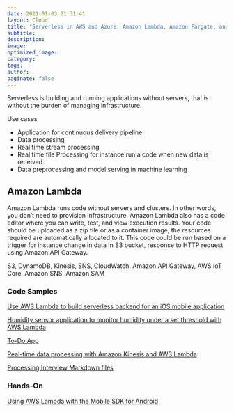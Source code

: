 ```yaml
---
date: 2021-01-03 21:31:41
layout: Cloud
title: "Serverless in AWS and Azure: Amazon Lambda, Amazon Fargate, and Azure Function"
subtitle:
description:
image:
optimized_image:
category:
tags:
author:
paginate: false
---
```


Serverless is building and running applications without servers, that is without the burden of managing infrastructure.

Use cases 
* Application for continuous delivery pipeline
* Data  processing 
* Real time stream processing 
* Real time file Processing  for instance run a code when new data is received 
* Data preprocessing and model serving in machine learning 

## Amazon Lambda

Amazon Lambda runs code without servers and clusters. In other words, you don’t need to provision infrastructure. Amazon Lambda also has a code editor where you can write, test, and view execution results. Your code should be uploaded as a zip file or as a container image, the resources required are automatically allocated to it. This code could be run based on a trigger for instance change in data in S3 bucket, response to HTTP request using Amazon API Gateway.

 S3, DynamoDB, Kinesis, SNS, CloudWatch, Amazon API Gateway, AWS IoT Core, Amazon SNS, Amazon SAM

### Code Samples

[Use AWS Lambda to build serverless backend for an iOS mobile application](https://github.com/aws-samples/lambda-refarch-mobilebackend)

[Humidity sensor application to monitor humidity under a set threshold with AWS Lambda](https://github.com/aws-samples/lambda-refarch-iotbackend)

[To-Do App](https://github.com/aws-samples/lambda-refarch-webapp)

[Real-time data processing with Amazon Kinesis and AWS Lambda](https://github.com/aws-samples/lambda-refarch-streamprocessing)

[Processing Interview Markdown files](https://github.com/aws-samples/lambda-refarch-fileprocessing)


### Hands-On 
[Using AWS Lambda with the Mobile SDK for Android](https://docs.aws.amazon.com/lambda/latest/dg/with-android-example.html)

